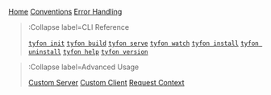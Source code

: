 [Home](/)
[Conventions](/conventions)
[Error Handling](/error-handling)

> :Collapse label=CLI Reference
>
> [`tyfon init`](/cli/init)
> [`tyfon build`](/cli/build)
> [`tyfon serve`](/cli/serve)
> [`tyfon watch`](/cli/watch)
> [`tyfon install`](/cli/install)
> [`tyfon uninstall`](/cli/uninstall)
> [`tyfon help`](/cli/help)
> [`tyfon version`](/cli/version)

> :Collapse label=Advanced Usage
>
> [Custom Server](/advanced/custom-server)
> [Custom Client](/advanced/custom-client)
> [Request Context](/advanced/request-context)